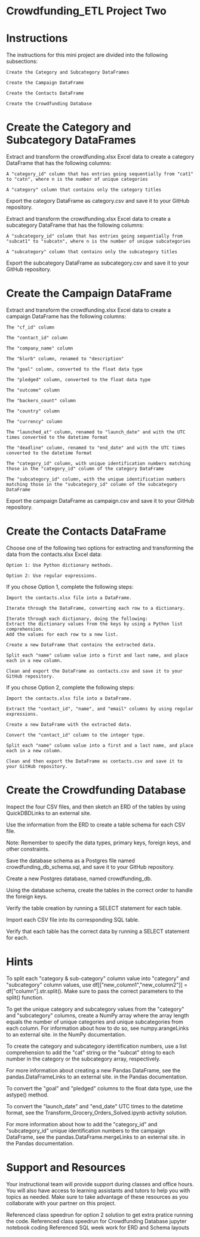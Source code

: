 # Crowdfunding_ETL Project Two
# Instructions
The instructions for this mini project are divided into the following subsections:

    Create the Category and Subcategory DataFrames

    Create the Campaign DataFrame

    Create the Contacts DataFrame

    Create the Crowdfunding Database

# Create the Category and Subcategory DataFrames
Extract and transform the crowdfunding.xlsx Excel data to create a category DataFrame that has the following columns:

    A "category_id" column that has entries going sequentially from "cat1" to "catn", where n is the number of unique categories

    A "category" column that contains only the category titles

Export the category DataFrame as category.csv and save it to your GitHub repository.

Extract and transform the crowdfunding.xlsx Excel data to create a subcategory DataFrame that has the following columns:

    A "subcategory_id" column that has entries going sequentially from "subcat1" to "subcatn", where n is the number of unique subcategories

    A "subcategory" column that contains only the subcategory titles

Export the subcategory DataFrame as subcategory.csv and save it to your GitHub repository.

# Create the Campaign DataFrame
Extract and transform the crowdfunding.xlsx Excel data to create a campaign DataFrame has the following columns:

    The "cf_id" column

    The "contact_id" column

    The "company_name" column

    The "blurb" column, renamed to "description"

    The "goal" column, converted to the float data type

    The "pledged" column, converted to the float data type

    The "outcome" column

    The "backers_count" column

    The "country" column

    The "currency" column

    The "launched_at" column, renamed to "launch_date" and with the UTC times converted to the datetime format

    The "deadline" column, renamed to "end_date" and with the UTC times converted to the datetime format

    The "category_id" column, with unique identification numbers matching those in the "category_id" column of the category DataFrame

    The "subcategory_id" column, with the unique identification numbers matching those in the "subcategory_id" column of the subcategory DataFrame


Export the campaign DataFrame as campaign.csv and save it to your GitHub repository.

# Create the Contacts DataFrame
Choose one of the following two options for extracting and transforming the data from the contacts.xlsx Excel data:

    Option 1: Use Python dictionary methods.

    Option 2: Use regular expressions.

If you chose Option 1, complete the following steps:

    Import the contacts.xlsx file into a DataFrame.

    Iterate through the DataFrame, converting each row to a dictionary.

    Iterate through each dictionary, doing the following:
    Extract the dictionary values from the keys by using a Python list comprehension.
    Add the values for each row to a new list.

    Create a new DataFrame that contains the extracted data.

    Split each "name" column value into a first and last name, and place each in a new column.

    Clean and export the DataFrame as contacts.csv and save it to your GitHub repository.

If you chose Option 2, complete the following steps:

    Import the contacts.xlsx file into a DataFrame.

    Extract the "contact_id", "name", and "email" columns by using regular expressions.

    Create a new DataFrame with the extracted data.

    Convert the "contact_id" column to the integer type.

    Split each "name" column value into a first and a last name, and place each in a new column.

    Clean and then export the DataFrame as contacts.csv and save it to your GitHub repository.

# Create the Crowdfunding Database
Inspect the four CSV files, and then sketch an ERD of the tables by using QuickDBDLinks to an external site.

Use the information from the ERD to create a table schema for each CSV file.

Note: Remember to specify the data types, primary keys, foreign keys, and other constraints.

Save the database schema as a Postgres file named crowdfunding_db_schema.sql, and save it to your GitHub repository.

Create a new Postgres database, named crowdfunding_db.

Using the database schema, create the tables in the correct order to handle the foreign keys.

Verify the table creation by running a SELECT statement for each table.

Import each CSV file into its corresponding SQL table.

Verify that each table has the correct data by running a SELECT statement for each.

# Hints
To split each "category & sub-category" column value into "category" and "subcategory" column values, use df[["new_column1","new_column2"]] = df["column"].str.split(). Make sure to pass the correct parameters to the split() function.

To get the unique category and subcategory values from the "category" and "subcategory" columns, create a NumPy array where the array length equals the number of unique categories and unique subcategories from each column. For information about how to do so, see numpy.arangeLinks to an external site. in the NumPy documentation.

To create the category and subcategory identification numbers, use a list comprehension to add the "cat" string or the "subcat" string to each number in the category or the subcategory array, respectively.

For more information about creating a new Pandas DataFrame, see the pandas.DataFrameLinks to an external site. in the Pandas documentation.

To convert the "goal" and "pledged" columns to the float data type, use the astype() method.

To convert the "launch_date" and "end_date" UTC times to the datetime format, see the Transform_Grocery_Orders_Solved.ipynb activity solution.

For more information about how to add the "category_id" and "subcategory_id" unique identification numbers to the campaign DataFrame, see the pandas.DataFrame.mergeLinks to an external site. in the Pandas documentation.

# Support and Resources
Your instructional team will provide support during classes and office hours. You will also have access to learning assistants and tutors to help you with topics as needed. Make sure to take advantage of these resources as you collaborate with your partner on this project.

Referenced class speedrun for option 2 solution to get extra pratice running the code.
Referenced class speedrun for Crowdfunding Database jupyter notebook coding
Referenced SQL week work for ERD and Schema layouts